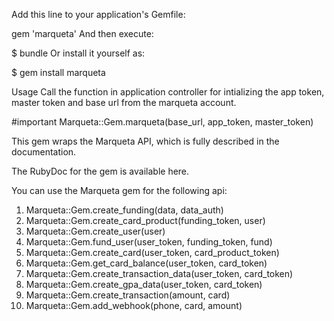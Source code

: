 
Add this line to your application's Gemfile:

gem 'marqueta'
And then execute:

$ bundle
Or install it yourself as:

$ gem install marqueta


Usage
Call the function in application controller for intializing the app token,
master token and base url from the marqueta account.

#important
Marqueta::Gem.marqueta(base_url, app_token, master_token) 

This gem wraps the Marqueta API, which is fully described in the documentation.

The RubyDoc for the gem is available here.

You can use the Marqueta gem for the following api:

1) Marqueta::Gem.create_funding(data, data_auth)
2) Marqueta::Gem.create_card_product(funding_token, user)
3) Marqueta::Gem.create_user(user)
4) Marqueta::Gem.fund_user(user_token, funding_token, fund)
5) Marqueta::Gem.create_card(user_token, card_product_token)
6) Marqueta::Gem.get_card_balance(user_token, card_token)
7) Marqueta::Gem.create_transaction_data(user_token, card_token)
8) Marqueta::Gem.create_gpa_data(user_token, card_token)
9) Marqueta::Gem.create_transaction(amount, card)
10) Marqueta::Gem.add_webhook(phone, card, amount)